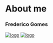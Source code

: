 # About me

### Frederico Gomes
[![logo](https://cdn0.iconfinder.com/data/icons/social-23/100/social_linked_in-48.png)](https://www.linkedin.com/in/gomes-frederico/)
[![logo](https://cdn0.iconfinder.com/data/icons/typicons-2/24/social-github-circular-48.png)](https://github.com/freddgomes)
